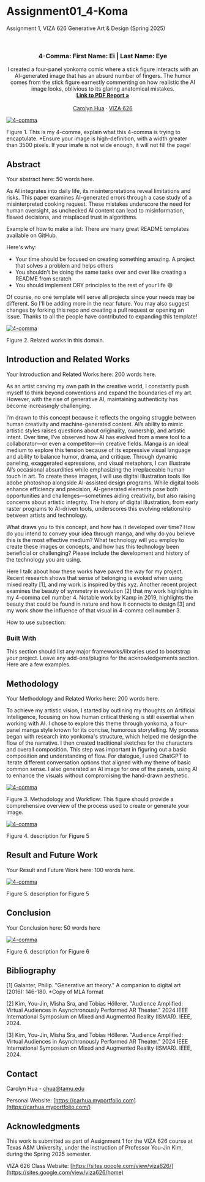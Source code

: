 # Assignment01_4-Koma
Assignment 1, VIZA 626 Generative Art &amp; Design (Spring 2025)

<!-- Improved compatibility of back to top link: See: https://github.com/othneildrew/Best-README-Template/pull/73 -->
<a id="readme-top"></a>

<!-- PROJECT SHIELDS -->
<!--
*** I'm using markdown "reference style" links for readability.
*** Reference links are enclosed in brackets [ ] instead of parentheses ( ).
*** See the bottom of this document for the declaration of the reference variables
*** for contributors-url, forks-url, etc. This is an optional, concise syntax you may use.
*** https://www.markdownguide.org/basic-syntax/#reference-style-links
-->




<!-- PROJECT LOGO -->
<br />
<div align="center">
  </a>

  <h3 align="center">4-Comma: First Name: Ei | Last Name: Eye</h3>

  <p align="center">
    I created a four-panel yonkoma comic where a stick figure interacts with an AI-generated image that has an absurd number of fingers. The humor      comes from the stick figure earnestly commenting on how realistic the AI image looks, oblivious to its glaring anatomical mistakes.
    <br />
    <a href="https://github.com/yujnkm/4-comma-Assignment_01/blob/main/pdf/Reality-Distortion-Room-ISMAR-23.pdf"><strong>Link to PDF Report »</strong></a>
    <br />
    <br />
    <a href="https://carhua.myportfolio.com">Carolyn Hua</a>
    &middot;
    <a href="https://sites.google.com/view/viza626/home">VIZA 626</a>
  </p>
</div>

[![4-comma][images-fig1]](https://example.com)

Figure 1. This is my 4-comma, explain what this 4-comma is trying to encaptulate. *Ensure your image is high-definition, with a width greater than 3500 pixels. If your imafe is not wide enough, it will not fill the page!

<!-- Abstract -->
## Abstract
Your abstract here: 50 words here.

As AI integrates into daily life, its misinterpretations reveal limitations and risks. This paper examines AI-generated errors through a case study of a misinterpreted cooking request. These mistakes underscore the need for human oversight, as unchecked AI content can lead to misinformation, flawed decisions, and misplaced trust in algorithms.

Example of how to make a list:
There are many great README templates available on GitHub.

Here's why:
* Your time should be focused on creating something amazing. A project that solves a problem and helps others
* You shouldn't be doing the same tasks over and over like creating a README from scratch
* You should implement DRY principles to the rest of your life :smile:

Of course, no one template will serve all projects since your needs may be different. So I'll be adding more in the near future. You may also suggest changes by forking this repo and creating a pull request or opening an issue. Thanks to all the people have contributed to expanding this template!

[![4-comma][images-fig2]](https://example.com)

Figure 2. Related works in this domain. 

<!-- Introduction and Related Works -->
## Introduction and Related Works

Your Introduction and Related Works here: 200 words here.

As an artist carving my own path in the creative world, I constantly push myself to think beyond conventions and expand the boundaries of my art. However, with the rise of generative AI, maintaining authenticity has become increasingly challenging.

I’m drawn to this concept because it reflects the ongoing struggle between human creativity and machine-generated content. AI’s ability to mimic artistic styles raises questions about originality, ownership, and artistic intent. Over time, I’ve observed how AI has evolved from a mere tool to a collaborator—or even a competitor—in creative fields.
Manga is an ideal medium to explore this tension because of its expressive visual language and ability to balance humor, drama, and critique. Through dynamic paneling, exaggerated expressions, and visual metaphors, I can illustrate AI’s occasional absurdities while emphasizing the irreplaceable human touch in art.
To create these images, I will use digital illustration tools like adobe photoshop alongside AI-assisted design programs. While digital tools enhance efficiency and precision, AI-generated elements pose both opportunities and challenges—sometimes aiding creativity, but also raising concerns about artistic integrity. The history of digital illustration, from early raster programs to AI-driven tools, underscores this evolving relationship between artists and technology.

What draws you to this concept, and how has it developed
over time? How do you intend to convey your idea through
manga, and why do you believe this is the most effective
medium? What technology will you employ to create these
images or concepts, and how has this technology been
beneficial or challenging? Please include the development and
history of the technology you are using.

Here I talk about how these works have paved the way for my project. Recent research shows that sense of belonging is evoked when using mixed realty [1], and my work is inspired by this xyz. Another recent project examines the beauty of symmetry in evolution [2] that my work highlights in my 4-comma cell number 4. 
Notable work by Kamp in 2019, highlights the beauty that could be found in nature and how it connects to design [3] and my work show the influence of that visual in 4-comma cell number 3. 

How to use subsection:

### Built With

This section should list any major frameworks/libraries used to bootstrap your project. Leave any add-ons/plugins for the acknowledgements section. Here are a few examples.

## Methodology

Your Methodology and Related Works here: 200 words here.

To achieve my artistic vision, I started by outlining my thoughts on Artificial Intelligence, focusing on how human critical thinking is still essential when working with AI. I chose to explore this theme through yonkoma, a four-panel manga style known for its concise, humorous storytelling.
My process began with research into yonkoma's structure, which helped me design the flow of the narrative. I then created traditional sketches for the characters and overall composition. This step was important in figuring out a basic composition and understanding of flow. 
For dialogue, I used ChatGPT to iterate different conversation options that aligned with my theme of basic common sense. I also generated an AI image for one of the panels, using AI to enhance the visuals without compromising the hand-drawn aesthetic. 


[![4-comma][images-fig3]](https://example.com)

Figure 3. Methodology and Workflow: This figure should provide a comprehensive overview of the process used to create or generate your image.

[![4-comma][images-fig4]](https://example.com)

Figure 4. description for Figure 5

## Result and Future Work
Your Result and Future Work here: 100 words here.

[![4-comma][images-fig5]](https://example.com)

Figure 5. description for Figure 5

## Conclusion
Your Conclusion here: 50 words here

[![4-comma][images-fig6]](https://example.com)

Figure 6. description for Figure 6

<!-- Bibliography -->
## Bibliography 
[1] Galanter, Philip. "Generative art theory." A companion to digital art (2016): 146-180. *Copy of MLA format

[2] Kim, You-Jin, Misha Sra, and Tobias Höllerer. "Audience Amplified: Virtual Audiences in Asynchronously Performed AR Theater." 2024 IEEE International Symposium on Mixed and Augmented Reality (ISMAR). IEEE, 2024.

[3] Kim, You-Jin, Misha Sra, and Tobias Höllerer. "Audience Amplified: Virtual Audiences in Asynchronously Performed AR Theater." 2024 IEEE International Symposium on Mixed and Augmented Reality (ISMAR). IEEE, 2024. 



<!-- CONTACT -->
## Contact

Carolyn Hua - chua@tamu.edu

Personal Website: [https://carhua.myportfolio.com](https://carhua.myportfolio.com/)




<!-- ACKNOWLEDGMENTS -->
## Acknowledgments

This work is submitted as part of Assignment 1 for the VIZA 626 course at Texas A&M University, under the instruction of Professor You-Jin Kim, during the Spring 2025 semester.

VIZA 626 Class Website: [https://sites.google.com/view/viza626/](https://sites.google.com/view/viza626/home)

<!-- MARKDOWN LINKS & IMAGES -->
<!-- https://www.markdownguide.org/basic-syntax/#reference-style-links -->
[contributors-shield]: https://img.shields.io/github/contributors/othneildrew/Best-README-Template.svg?style=for-the-badge
[contributors-url]: https://github.com/othneildrew/Best-README-Template/graphs/contributors
[forks-shield]: https://img.shields.io/github/forks/othneildrew/Best-README-Template.svg?style=for-the-badge
[forks-url]: https://github.com/othneildrew/Best-README-Template/network/members
[stars-shield]: https://img.shields.io/github/stars/othneildrew/Best-README-Template.svg?style=for-the-badge
[stars-url]: https://github.com/othneildrew/Best-README-Template/stargazers
[issues-shield]: https://img.shields.io/github/issues/othneildrew/Best-README-Template.svg?style=for-the-badge
[issues-url]: https://github.com/othneildrew/Best-README-Template/issues
[license-shield]: https://img.shields.io/github/license/othneildrew/Best-README-Template.svg?style=for-the-badge
[license-url]: https://github.com/othneildrew/Best-README-Template/blob/master/LICENSE.txt
[linkedin-shield]: https://img.shields.io/badge/-LinkedIn-black.svg?style=for-the-badge&logo=linkedin&colorB=555
[linkedin-url]: https://linkedin.com/in/othneildrew
[product-screenshot]: images/screenshot.png
[images-fig1]: images/fig1.png
[images-fig2]: images/fig2.jpg
[images-fig3]: images/fig3.jpg
[images-fig4]: images/fig4.png
[images-fig5]: images/fig5.png
[images-fig6]: images/fig6.png
[Next.js]: https://img.shields.io/badge/next.js-000000?style=for-the-badge&logo=nextdotjs&logoColor=white
[Next-url]: https://nextjs.org/
[React.js]: https://img.shields.io/badge/React-20232A?style=for-the-badge&logo=react&logoColor=61DAFB
[React-url]: https://reactjs.org/
[Vue.js]: https://img.shields.io/badge/Vue.js-35495E?style=for-the-badge&logo=vuedotjs&logoColor=4FC08D
[Vue-url]: https://vuejs.org/
[Angular.io]: https://img.shields.io/badge/Angular-DD0031?style=for-the-badge&logo=angular&logoColor=white
[Angular-url]: https://angular.io/
[Svelte.dev]: https://img.shields.io/badge/Svelte-4A4A55?style=for-the-badge&logo=svelte&logoColor=FF3E00
[Svelte-url]: https://svelte.dev/
[Laravel.com]: https://img.shields.io/badge/Laravel-FF2D20?style=for-the-badge&logo=laravel&logoColor=white
[Laravel-url]: https://laravel.com
[Bootstrap.com]: https://img.shields.io/badge/Bootstrap-563D7C?style=for-the-badge&logo=bootstrap&logoColor=white
[Bootstrap-url]: https://getbootstrap.com
[JQuery.com]: https://img.shields.io/badge/jQuery-0769AD?style=for-the-badge&logo=jquery&logoColor=white
[JQuery-url]: https://jquery.com 

